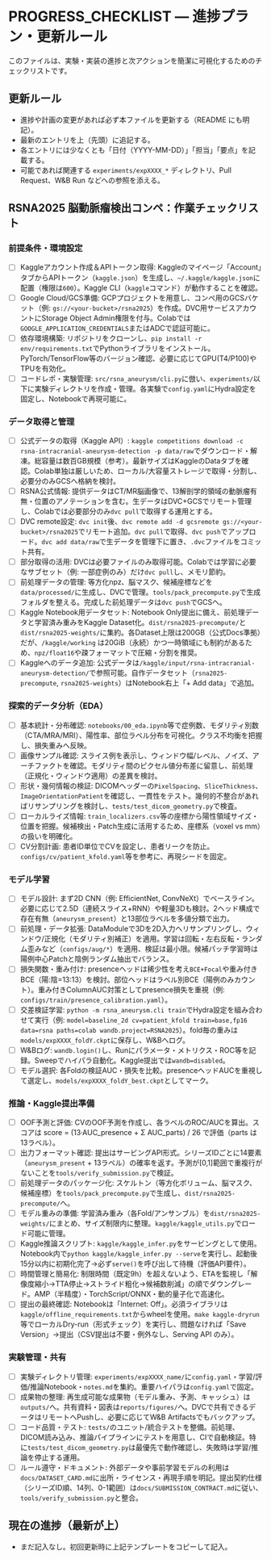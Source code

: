 # PROGRESS_CHECKLIST — 進捗プラン・更新ルール

このファイルは、実験・実装の進捗と次アクションを簡潔に可視化するためのチェックリストです。

## 更新ルール
- 進捗や計画の変更があれば必ず本ファイルを更新する（README にも明記）。
- 最新のエントリを上（先頭）に追記する。
- 各エントリには少なくとも「日付（YYYY-MM-DD）」「担当」「要点」を記載する。
- 可能であれば関連する `experiments/expXXXX_*` ディレクトリ、Pull Request、W&B Run などへの参照を添える。



## RSNA2025 脳動脈瘤検出コンペ：作業チェックリスト

### 前提条件・環境設定

- [ ] Kaggleアカウント作成＆APIトークン取得: Kaggleのマイページ「Account」タブからAPIトークン（`kaggle.json`）を生成し、`~/.kaggle/kaggle.json`に配置（権限は`600`）。Kaggle CLI（`kaggle`コマンド）が動作することを確認。
- [ ] Google Cloud/GCS準備: GCPプロジェクトを用意し、コンペ用のGCSバケット（例: `gs://<your-bucket>/rsna2025`）を作成。DVC用サービスアカウントにStorage Object Admin権限を付与。Colabでは`GOOGLE_APPLICATION_CREDENTIALS`またはADCで認証可能に。
- [ ] 依存環境構築: リポジトリをクローンし、`pip install -r env/requirements.txt`でPythonライブラリをインストール。PyTorch/TensorFlow等のバージョン確認、必要に応じてGPU(T4/P100)やTPUを有効化。
- [ ] コードレポ・実験管理: `src/rsna_aneurysm/cli.py`に倣い、`experiments/`以下に実験ディレクトリを作成・管理。各実験で`config.yaml`にHydra設定を固定し、Notebookで再現可能に。

### データ取得と管理

- [ ] 公式データの取得（Kaggle API）: `kaggle competitions download -c rsna-intracranial-aneurysm-detection -p data/raw`でダウンロード・解凍。総容量は数百GB規模（参考）。最新サイズはKaggleのDataタブを確認。Colab単独は厳しいため、ローカル/大容量ストレージで取得・分割し、必要分のみGCSへ格納を検討。
- [ ] RSNA公式情報: 提供データはCT/MR脳画像で、13解剖学的領域の動脈瘤有無・位置のアノテーションを含む。生データはDVC+GCSでリモート管理し、Colabでは必要部分のみ`dvc pull`で取得する運用とする。
- [ ] DVC remote設定: `dvc init`後、`dvc remote add -d gcsremote gs://<your-bucket>/rsna2025`でリモート追加。`dvc pull`で取得、`dvc push`でアップロード。`dvc add data/raw`で生データを管理下に置き、`.dvc`ファイルをコミット共有。
- [ ] 部分取得の活用: DVCは必要ファイルのみ取得可能。Colabでは学習に必要なサブセット（例: 一部症例のみ）だけ`dvc pull`し、メモリ節約。
- [ ] 前処理データの管理: 等方化npz、脳マスク、候補座標などを`data/processed/`に生成し、DVCで管理。`tools/pack_precompute.py`で生成フォルダを整える。完成した前処理データは`dvc push`でGCSへ。
- [ ] Kaggle Notebook用データセット: Notebook Only提出に備え、前処理データと学習済み重みをKaggle Dataset化。`dist/rsna2025-precompute/`と`dist/rsna2025-weights/`に集約。各Dataset上限は200GB（公式Docs準拠）だが、`/kaggle/working` は20GiB（永続）かつ一時領域にも制約があるため、`npz/float16`や疎フォーマットで圧縮・分割を推奨。
- [ ] Kaggleへのデータ追加: 公式データは`/kaggle/input/rsna-intracranial-aneurysm-detection/`で参照可能。自作データセット（`rsna2025-precompute`, `rsna2025-weights`）はNotebook右上「+ Add data」で追加。

### 探索的データ分析（EDA）

- [ ] 基本統計・分布確認: `notebooks/00_eda.ipynb`等で症例数、モダリティ別数（CTA/MRA/MRI）、陽性率、部位ラベル分布を可視化。クラス不均衡を把握し、損失重みへ反映。
- [ ] 画像サンプル確認: スライス例を表示し、ウィンドウ幅/レベル、ノイズ、アーチファクトを確認。モダリティ間のピクセル値分布差に留意し、前処理（正規化・ウィンドウ適用）の差異を検討。
- [ ] 形状・幾何情報の検証: DICOMヘッダーの`PixelSpacing`、`SliceThickness`、`ImageOrientationPatient`を確認し、一貫性をテスト。幾何的不整合があればリサンプリングを検討し、`tests/test_dicom_geometry.py`で検査。
- [ ] ローカルライズ情報: `train_localizers.csv`等の座標から陽性領域サイズ・位置を把握。候補検出・Patch生成に活用するため、座標系（voxel vs mm）の扱いを明確化。
- [ ] CV分割計画: 患者ID単位でCVを設定し、患者リークを防止。`configs/cv/patient_kfold.yaml`等を参考に、再現シードを固定。

### モデル学習

- [ ] モデル設計: まず2D CNN（例: EfficientNet, ConvNeXt）でベースライン。必要に応じて2.5D（連続スライス+RNN）や軽量3Dも検討。2ヘッド構成で存在有無（`aneurysm_present`）と13部位ラベルを多値分類で出力。
- [ ] 前処理・データ拡張: DataModuleで3Dを2D入力へリサンプリングし、ウィンドウ/正規化（モダリティ別補正）を適用。学習は回転・左右反転・ランダム歪みなど（`configs/aug/*`）を適用、検証は最小限。候補パッチ学習時は陽例中心Patchと陰例ランダム抽出でバランス。
- [ ] 損失関数・重み付け: presenceヘッドは稀少性を考え`BCE+Focal`や重み付きBCE（陽:陰=13:13）を検討。部位ヘッドはラベル別BCE（陽例のみカウント）。重み付きColumnAUC対策としてpresence損失を重視（例: `configs/train/presence_calibration.yaml`）。
- [ ] 交差検証学習: `python -m rsna_aneurysm.cli train`でHydra設定を組み合わせて実行（例: `model=baseline_2d cv=patient_kfold train=base,fp16 data=rsna paths=colab wandb.project=RSNA2025`）。fold毎の重みは`models/expXXXX_foldY.ckpt`に保存し、W&Bへログ。
- [ ] W&Bログ: `wandb.login()`し、Runにパラメータ・メトリクス・ROC等を記録。Sweepでハイパラ自動化。Kaggle提出では`wandb=disabled`。
- [ ] モデル選択: 各Foldの検証AUC・損失を比較。presenceヘッドAUCを重視して選定し、`models/expXXXX_foldY_best.ckpt`としてマーク。

### 推論・Kaggle提出準備

- [ ] OOF予測と評価: CVのOOF予測を作成し、各ラベルのROC/AUCを算出。スコアは score = (13·AUC_presence + Σ AUC_parts) / 26 で評価（parts は13ラベル）。
- [ ] 出力フォーマット確認: 提出はサービングAPI形式。シリーズIDごとに14要素（`aneurysm_present` + 13ラベル）の確率を返す。予測が[0,1]範囲で重複行がないことを`tools/verify_submission.py`で検証。
- [ ] 前処理データのパッケージ化: スケルトン（等方化ボリューム、脳マスク、候補座標）を`tools/pack_precompute.py`で生成し、`dist/rsna2025-precompute/`へ。
- [ ] モデル重みの準備: 学習済み重み（各Fold/アンサンブル）を`dist/rsna2025-weights/`にまとめ、サイズ制限内に整理。`kaggle/kaggle_utils.py`でロード可能に管理。
- [ ] Kaggle推論スクリプト: `kaggle/kaggle_infer.py`をサービングとして使用。Notebook内で`python kaggle/kaggle_infer.py --serve`を実行し、起動後15分以内に初期化完了→必ず`serve()`を呼び出して待機（評価API要件）。
- [ ] 時間管理と簡易化: 制限時間（既定9h）を超えないよう、ETAを監視し「解像度縮小→TTA停止→ストライド粗化→候補数削減」の順でダウングレード。AMP（半精度）・TorchScript/ONNX・動的量子化で高速化。
- [ ] 提出の最終確認: Notebookは「Internet: Off」。必須ライブラリは`kaggle/offline_requirements.txt`からwheelを使用。`make kaggle-dryrun`等でローカルDry-run（形式チェック）を実行し、問題なければ「Save Version」→提出（CSV提出は不要・例外なし、Serving API のみ）。

### 実験管理・共有

- [ ] 実験ディレクトリ管理: `experiments/expXXXX_name/`に`config.yaml`・学習/評価/推論Notebook・`notes.md`を集約。重要ハイパラは`config.yaml`で固定。
- [ ] 成果物の整理: 再生成可能な成果物（モデル重み、予測、キャッシュ）は`outputs/`へ。共有資料・図表は`reports/figures/`へ。DVCで共有できるデータはリモートへPushし、必要に応じてW&B Artifactsでもバックアップ。
- [ ] コード品質・テスト: `tests/`のユニット/統合テストを整備。前処理、DICOM読み込み、推論パイプラインにテストを用意し、CIで自動検証。特に`tests/test_dicom_geometry.py`は最優先で動作確認し、失敗時は学習/推論を停止する運用。
- [ ] ルール遵守・ドキュメント: 外部データや事前学習モデルの利用は`docs/DATASET_CARD.md`に出所・ライセンス・再現手順を明記。提出契約仕様（シリーズID順、14列、0-1範囲）は`docs/SUBMISSION_CONTRACT.md`に従い、`tools/verify_submission.py`と整合。

## 現在の進捗（最新が上）

- まだ記入なし。初回更新時に上記テンプレートをコピーして記入。



